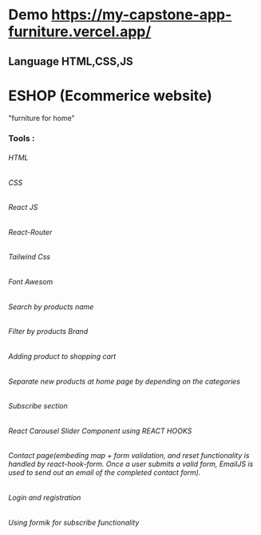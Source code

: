 # Demo https://my-capstone-app-furniture.vercel.app/
## Language HTML,CSS,JS 
# ESHOP (Ecommerice website)
"furniture for home"

### Tools :

###### HTML
###### CSS
###### React JS
###### React-Router
###### Tailwind Css 
###### Font Awesom 
###### Search by products name
###### Filter by products Brand
###### Adding product to shopping cart
###### Separate new products at home page by depending on the categories
###### Subscribe section
###### React Carousel Slider Component using REACT HOOKS 
###### Contact page(embeding map +  form validation, and reset functionality is handled by react-hook-form. Once a user submits a valid form, EmailJS is used to send out an email of the completed contact form).
###### Login and registration
###### Using formik for subscribe functionality

